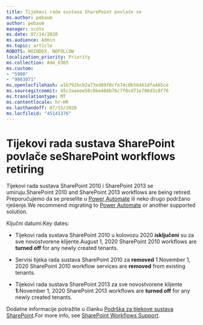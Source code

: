```yaml
---
title: Tijekovi rada sustava SharePoint povlače se
ms.author: pebaum
author: pebaum
manager: scotv
ms.date: 07/14/2020
ms.audience: Admin
ms.topic: article
ROBOTS: NOINDEX, NOFOLLOW
localization_priority: Priority
ms.collection: Adm_O365
ms.custom:
- "5900"
- "9003071"
ms.openlocfilehash: a1b792bcb2a73ed89f8cfe74c0b56461dfa465ce
ms.sourcegitcommit: 45c2aaeee58c0be466b76c7f0cd71e796d3c8f76
ms.translationtype: MT
ms.contentlocale: hr-HR
ms.lasthandoff: 07/15/2020
ms.locfileid: "45141376"
---
```

# <a name="sharepoint-workflows-retiring"></a><span data-ttu-id="37694-102">Tijekovi rada sustava SharePoint povlače se</span><span class="sxs-lookup"><span data-stu-id="37694-102">SharePoint workflows retiring</span></span>

<span data-ttu-id="37694-103">Tijekovi rada sustava SharePoint 2010 i SharePoint 2013 se umiruju.</span><span class="sxs-lookup"><span data-stu-id="37694-103">SharePoint 2010 and SharePoint 2013 workflows are being retired.</span></span> <span data-ttu-id="37694-104">Preporučujemo da se preselite u [Power Automate](https://docs.microsoft.com/power-automate/getting-started) ili neko drugo podržano rješenje.</span><span class="sxs-lookup"><span data-stu-id="37694-104">We recommend migrating to [Power Automate](https://docs.microsoft.com/power-automate/getting-started) or another supported solution.</span></span> 

<span data-ttu-id="37694-105">Ključni datumi:</span><span class="sxs-lookup"><span data-stu-id="37694-105">Key dates:</span></span>

- <span data-ttu-id="37694-106">Tijekovi rada sustava SharePoint 2010 u kolovozu 2020 **isključeni** su za sve novostvorene klijente.</span><span class="sxs-lookup"><span data-stu-id="37694-106">August 1, 2020 SharePoint 2010 workflows are **turned off** for any newly created tenants.</span></span>

- <span data-ttu-id="37694-107">Servisi tijeka rada sustava SharePoint 2010 za **removed** 1.</span><span class="sxs-lookup"><span data-stu-id="37694-107">November 1, 2020 SharePoint 2010 workflow services are **removed** from existing tenants.</span></span>

- <span data-ttu-id="37694-108">Tijekovi rada sustava SharePoint 2013 za sve novostvorene klijente **1.**</span><span class="sxs-lookup"><span data-stu-id="37694-108">November 1, 2020 SharePoint 2013 workflows are **turned off** for any newly created tenants.</span></span>

<span data-ttu-id="37694-109">Dodatne informacije potražite u članku [Podrška za tijekove sustava SharePoint](https://aka.ms/sp-workflows-support).</span><span class="sxs-lookup"><span data-stu-id="37694-109">For more info, see [SharePoint Workflows Support](https://aka.ms/sp-workflows-support).</span></span>
